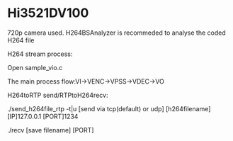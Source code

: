 # Hi3521DV100
720p camera used. H264BSAnalyzer is recommeded to analyse the coded H264 file

H264 stream process:

Open sample_vio.c 

The main process flow:VI->VENC->VPSS->VDEC->VO


H264toRTP send/RTPtoH264recv:

./send_h264file_rtp  -t|u [send via tcp(default) or udp]  [h264filename]  [IP]127.0.0.1  [PORT]1234

./recv   [save filename]  [PORT]

